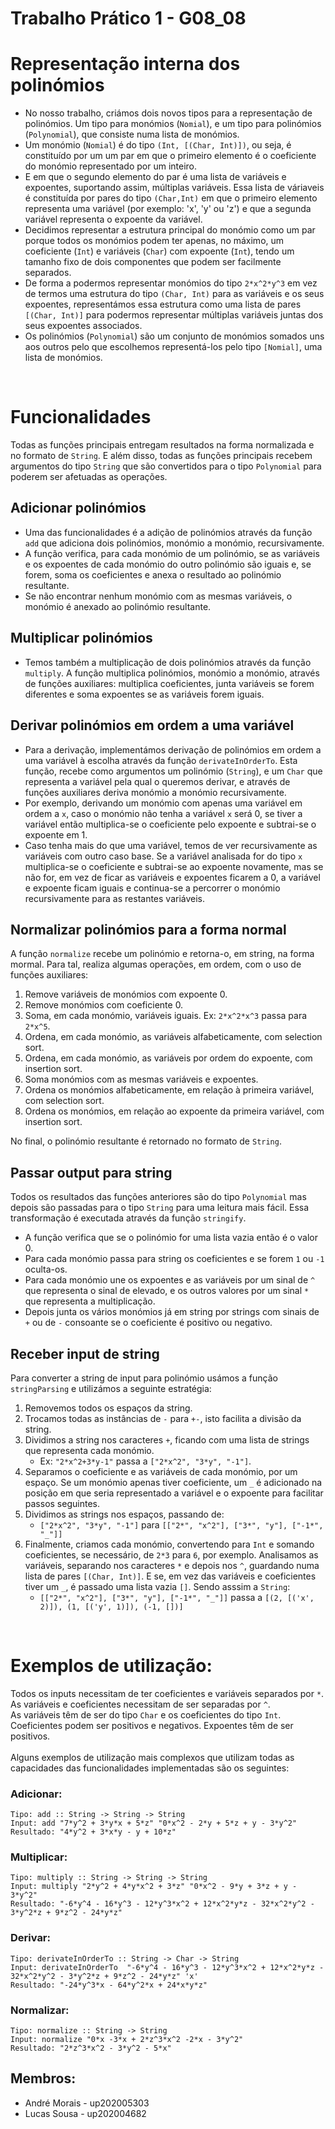 # Trabalho Prático 1 - G08_08

# Representação interna dos polinómios
- No nosso trabalho, criámos dois novos tipos para a representação de polinómios. Um tipo para monómios (`Nomial`), e um tipo para polinómios (`Polynomial`), que consiste numa lista de monómios.
- Um monómio (`Nomial`) é do tipo `(Int, [(Char, Int)])`, ou seja, é constituído por um um par em que o primeiro elemento é o coeficiente do monómio representado por um inteiro. 
- E em que o segundo elemento do par é uma lista de variáveis e expoentes, suportando assim, múltiplas variáveis. Essa lista de váriaveis é constituída por pares do tipo `(Char,Int)` em que o primeiro elemento representa uma variável (por exemplo: 'x', 'y' ou 'z') e que a segunda variável representa o expoente da variável. 
- Decidimos representar a estrutura principal do monómio como um par porque todos os monómios podem ter apenas, no máximo, um coeficiente (`Int`) e variáveis (`Char`) com expoente (`Int`), tendo um tamanho fixo de dois componentes que podem ser facilmente separados.
- De forma a podermos representar monómios do tipo `2*x^2*y^3` em vez de termos uma estrutura do tipo `(Char, Int)` para as variáveis e os seus expoentes, representámos essa estrutura como uma lista de pares `[(Char, Int)]` para podermos representar múltiplas variáveis juntas dos seus expoentes associados.
- Os polinómios (`Polynomial`) são um conjunto de monómios somados uns aos outros pelo que escolhemos representá-los pelo tipo `[Nomial]`, uma lista de monómios.

<br>

# Funcionalidades
Todas as funções principais entregam resultados na forma normalizada e no formato de `String`. E além disso, todas as funções principais recebem argumentos do tipo `String` que são convertidos para o tipo `Polynomial` para poderem ser afetuadas as operações.

## Adicionar polinómios
- Uma das funcionalidades é a adição de polinómios através da função `add` que adiciona dois polinómios, monómio a monómio, recursivamente. 
- A função verifica, para cada monómio de um polinómio, se as variáveis e os expoentes de cada monómio do outro polinómio são iguais e, se forem, soma os coeficientes e anexa o resultado ao polinómio resultante.
- Se não encontrar nenhum monómio com as mesmas variáveis, o monómio é anexado ao polinómio resultante.

## Multiplicar polinómios
- Temos também a multiplicação de dois polinómios através da função `multiply`. A função multiplica polinómios, monómio a monómio, através de funções auxiliares: multiplica coeficientes, junta variáveis se forem diferentes e soma expoentes se as variáveis forem iguais.

## Derivar polinómios em ordem a uma variável
- Para a derivação, implementámos derivação de polinómios em ordem a uma variável à escolha através da função `derivateInOrderTo`. Esta função, recebe como argumentos um polinómio (`String`), e um `Char` que representa a variável pela qual o queremos derivar, e através de funções auxiliares deriva monómio a monómio recursivamente. 
- Por exemplo, derivando um monómio com apenas uma variável em ordem a `x`, caso o monómio não tenha a variável `x` será 0, se tiver a variável então multiplica-se o coeficiente pelo expoente e subtrai-se o expoente em 1. 
- Caso tenha mais do que uma variável, temos de ver recursivamente as variáveis com outro caso base. Se a variável analisada for do tipo `x` multiplica-se o coeficiente e subtrai-se ao expoente novamente, mas se não for, em vez de ficar as variáveis e expoentes ficarem a 0, a variável e expoente ficam iguais e continua-se a percorrer o monómio recursivamente para as restantes variáveis. 

## Normalizar polinómios para a forma normal
  A função `normalize` recebe um polinómio e retorna-o, em string, na forma mormal. Para tal, realiza algumas operações, em ordem, com o uso de funções auxiliares:
  
  1. Remove variáveis de monómios com expoente 0.
  2. Remove monómios com coeficiente 0.
  3. Soma, em cada monómio, variáveis iguais. Ex: `2*x^2*x^3` passa para `2*x^5`.
  4. Ordena, em cada monómio, as variáveis alfabeticamente, com selection sort.
  5. Ordena, em cada monómio, as variáveis por ordem do expoente, com insertion sort.
  6. Soma monómios com as mesmas variáveis e expoentes.
  7. Ordena os monómios alfabeticamente, em relação à primeira variável, com selection sort.
  8. Ordena os monómios, em relação ao expoente da primeira variável, com insertion sort.
   
   No final, o polinómio resultante é retornado no formato de `String`. 
   

## Passar output para string
Todos os resultados das funções anteriores são do tipo `Polynomial` mas depois são passadas para o tipo `String` para uma leitura mais fácil. Essa transformação é executada através da função `stringify`. 
- A função verifica que se o polinómio for uma lista vazia então é o valor 0.
- Para cada monómio passa para string os coeficientes e se forem `1` ou `-1` oculta-os.
- Para cada monómio une os expoentes e as variáveis por um sinal de `^` que representa o sinal de elevado, e os outros valores por um sinal `*` que representa a multiplicação.
- Depois junta os vários monómios já em string por strings com sinais de `+` ou de `-` consoante se o coeficiente é positivo ou negativo.

## Receber input de string
Para converter a string de input para polinómio usámos a função `stringParsing` e utilizámos a seguinte estratégia:

1. Removemos todos os espaços da string.
2. Trocamos todas as instâncias de `-` para `+-`, isto facilita a divisão da string.
3. Dividimos a string nos caracteres `+`, ficando com uma lista de strings que representa cada monómio. 
   - Ex: `"2*x^2+3*y-1"` passa a `["2*x^2", "3*y", "-1"]`.
4. Separamos o coeficiente e as variáveis de cada monómio, por um espaço. Se um monómio apenas tiver coeficiente, um `_` é adicionado na posição em que seria representado a variável e o expoente para facilitar passos seguintes.
5. Dividimos as strings nos espaços, passando de: 
   - `["2*x^2", "3*y", "-1"]` para `[["2*", "x^2"], ["3*", "y"], ["-1*", "_"]]`
6. Finalmente, criamos cada monómio, convertendo para `Int` e somando coeficientes, se necessário, de `2*3` para `6`, por exemplo. Analisamos as variáveis, separando nos caracteres `*` e depois nos `^`, guardando numa lista de pares `[(Char, Int)]`. E se, em vez das variáveis e coeficientes tiver um `_`, é passado uma lista vazia `[]`. Sendo asssim a `String`: 
   - `[["2*", "x^2"], ["3*", "y"], ["-1*", "_"]]` passa a `[(2, [('x', 2)]), (1, [('y', 1)]), (-1, [])]`

<br>

# Exemplos de utilização:
Todos os inputs necessitam de ter coeficientes e variáveis separados por `*`.<br>
As variáveis e coeficientes necessitam de ser separadas por `^`.<br>
As variáveis têm de ser do tipo `Char` e os coeficientes do tipo `Int`.<br>
Coeficientes podem ser positivos e negativos. Expoentes têm de ser positivos. <br>
<br>
Alguns exemplos de utilização mais complexos que utilizam todas as capacidades das funcionalidades implementadas são os seguintes:

### Adicionar:
    Tipo: add :: String -> String -> String
    Input: add "7*y^2 + 3*y*x + 5*z" "0*x^2 - 2*y + 5*z + y - 3*y^2"
    Resultado: "4*y^2 + 3*x*y - y + 10*z"

### Multiplicar:
    Tipo: multiply :: String -> String -> String
    Input: multiply "2*y^2 + 4*y*x^2 + 3*z" "0*x^2 - 9*y + 3*z + y - 3*y^2"
    Resultado: "-6*y^4 - 16*y^3 - 12*y^3*x^2 + 12*x^2*y*z - 32*x^2*y^2 - 3*y^2*z + 9*z^2 - 24*y*z"

### Derivar:
    Tipo: derivateInOrderTo :: String -> Char -> String
    Input: derivateInOrderTo  "-6*y^4 - 16*y^3 - 12*y^3*x^2 + 12*x^2*y*z - 32*x^2*y^2 - 3*y^2*z + 9*z^2 - 24*y*z" 'x'
    Resultado: "-24*y^3*x - 64*y^2*x + 24*x*y*z"

### Normalizar:
    Tipo: normalize :: String -> String
    Input: normalize "0*x -3*x + 2*z^3*x^2 -2*x - 3*y^2"
    Resultado: "2*z^3*x^2 - 3*y^2 - 5*x"

## Membros:
- André Morais  - up202005303
- Lucas Sousa - up202004682
